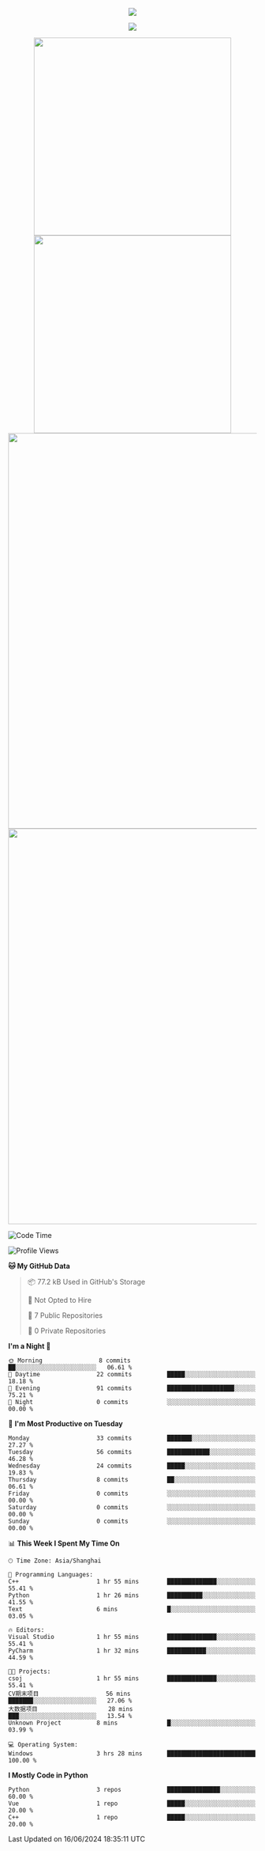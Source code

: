 <!-- header -->
<p align="center">
<img src="https://capsule-render.vercel.app/api?type=waving&color=timeGradient&height=300&&section=header&text=👋%20Hi&fontSize=90&fontAlign=50&fontAlignY=30&desc=I’m%20echoChalo&descAlign=50&descSize=30&descAlignY=60&animation=twinkling" />
</p>
<!--subheader -->
<p align="center">
<img src="https://readme-typing-svg.demolab.com?font=Montserrat&pause=1000&color=28F7E8&background=498FF600&center=true&vCenter=true&random=false&width=435&lines=Welcome+to+my+Github+profile+page!" />
</p>
<!-- data-->

<p align="center">
<img align="center" width="400" src="https://github-readme-stats.vercel.app/api?username=echoChalo&theme=github-compact" />
<img align="center" width="400" src="https://streak-stats.demolab.com?user=echoChalo&theme=tokyonight-duo&hide_border=true" />
<br/>
<img width="800" src="https://github-readme-stats.vercel.app/api/top-langs/?username=echoChalo&layout=compact&hide_border=true&area=true" />
<br/>
<img  width="800" align="center" src="https://github-readme-stats.vercel.app/api/wakatime?username=echoChalo&theme=transparent&hide_border=true&layout=compact&langs_count=22" />

 
<!--START_SECTION:waka-->
![Code Time](http://img.shields.io/badge/Code%20Time-3%20hrs%2028%20mins-blue)

![Profile Views](http://img.shields.io/badge/Profile%20Views-1-blue)

**🐱 My GitHub Data** 

> 📦 77.2 kB Used in GitHub's Storage 
 > 
> 🚫 Not Opted to Hire
 > 
> 📜 7 Public Repositories 
 > 
> 🔑 0 Private Repositories 
 > 
**I'm a Night 🦉** 

```text
🌞 Morning                8 commits           ██░░░░░░░░░░░░░░░░░░░░░░░   06.61 % 
🌆 Daytime                22 commits          █████░░░░░░░░░░░░░░░░░░░░   18.18 % 
🌃 Evening                91 commits          ███████████████████░░░░░░   75.21 % 
🌙 Night                  0 commits           ░░░░░░░░░░░░░░░░░░░░░░░░░   00.00 % 
```
📅 **I'm Most Productive on Tuesday** 

```text
Monday                   33 commits          ███████░░░░░░░░░░░░░░░░░░   27.27 % 
Tuesday                  56 commits          ████████████░░░░░░░░░░░░░   46.28 % 
Wednesday                24 commits          █████░░░░░░░░░░░░░░░░░░░░   19.83 % 
Thursday                 8 commits           ██░░░░░░░░░░░░░░░░░░░░░░░   06.61 % 
Friday                   0 commits           ░░░░░░░░░░░░░░░░░░░░░░░░░   00.00 % 
Saturday                 0 commits           ░░░░░░░░░░░░░░░░░░░░░░░░░   00.00 % 
Sunday                   0 commits           ░░░░░░░░░░░░░░░░░░░░░░░░░   00.00 % 
```


📊 **This Week I Spent My Time On** 

```text
🕑︎ Time Zone: Asia/Shanghai

💬 Programming Languages: 
C++                      1 hr 55 mins        ██████████████░░░░░░░░░░░   55.41 % 
Python                   1 hr 26 mins        ██████████░░░░░░░░░░░░░░░   41.55 % 
Text                     6 mins              █░░░░░░░░░░░░░░░░░░░░░░░░   03.05 % 

🔥 Editors: 
Visual Studio            1 hr 55 mins        ██████████████░░░░░░░░░░░   55.41 % 
PyCharm                  1 hr 32 mins        ███████████░░░░░░░░░░░░░░   44.59 % 

🐱‍💻 Projects: 
csoj                     1 hr 55 mins        ██████████████░░░░░░░░░░░   55.41 % 
CV期末项目                   56 mins             ███████░░░░░░░░░░░░░░░░░░   27.06 % 
大数据项目                    28 mins             ███░░░░░░░░░░░░░░░░░░░░░░   13.54 % 
Unknown Project          8 mins              █░░░░░░░░░░░░░░░░░░░░░░░░   03.99 % 

💻 Operating System: 
Windows                  3 hrs 28 mins       █████████████████████████   100.00 % 
```

**I Mostly Code in Python** 

```text
Python                   3 repos             ███████████████░░░░░░░░░░   60.00 % 
Vue                      1 repo              █████░░░░░░░░░░░░░░░░░░░░   20.00 % 
C++                      1 repo              █████░░░░░░░░░░░░░░░░░░░░   20.00 % 
```




 Last Updated on 16/06/2024 18:35:11 UTC
<!--END_SECTION:waka-->
